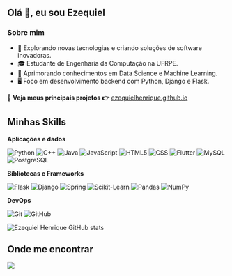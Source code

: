 ## Olá 👋, eu sou Ezequiel

### Sobre mim

- 🤔 Explorando novas tecnologias e criando soluções de software inovadoras.
- 🎓 Estudante de Engenharia da Computação na UFRPE.
- 🌱 Aprimorando conhecimentos em Data Science e Machine Learning.
- 🖥️ Foco em desenvolvimento backend com Python, Django e Flask.

**🚀 Veja meus principais projetos 👉** [ezequielhenrique.github.io](https://ezequielhenrique.github.io/)

## Minhas Skills

**Aplicações e dados**

![Python](https://img.shields.io/badge/-Python-333333?style=for-the-badge&logo=Python&logoColor=3776AB)
![C++](https://img.shields.io/badge/-C++-333333?style=for-the-badge&logo=C%2B%2B&logoColor=00599C)
![Java](https://img.shields.io/badge/-Java-333333?style=for-the-badge&logo=Java&logoColor=007396)
![JavaScript](https://img.shields.io/badge/-JavaScript-333333?style=for-the-badge&logo=javascript)
![HTML5](https://img.shields.io/badge/-HTML5-333333?style=for-the-badge&logo=HTML5)
![CSS](https://img.shields.io/badge/-CSS-333333?style=for-the-badge&logo=CSS3&logoColor=1572B6)
![Flutter](https://img.shields.io/badge/-Flutter-333333?style=for-the-badge&logo=Flutter)
![MySQL](https://img.shields.io/badge/MySQL-333333?style=for-the-badge&logo=mysql&logoColor=4479A1)
![PostgreSQL](https://img.shields.io/badge/postgresql-333333?style=for-the-badge&logo=postgresql&logoColor=4169E1)

**Bibliotecas e Frameworks**

![Flask](https://img.shields.io/badge/-Flask-333333?style=for-the-badge&logo=Flask&logoColor=White)
![Django](https://img.shields.io/badge/-Django-333333?style=for-the-badge&logo=Django&logoColor=092E20)
![Spring](https://img.shields.io/badge/-Spring-333333?style=for-the-badge&logo=Spring&logoColor=6DB33F)
![Scikit-Learn](https://img.shields.io/badge/-scikitlearn-333333?style=for-the-badge&logo=scikitlearn&logoColor=F7931E)
![Pandas](https://img.shields.io/badge/-pandas-333333?style=for-the-badge&logo=pandas&logoColor=150458)
![NumPy](https://img.shields.io/badge/-numpy-333333?style=for-the-badge&logo=numpy&logoColor=013243)

**DevOps**

![Git](https://img.shields.io/badge/-Git-333333?style=for-the-badge&logo=git)
![GitHub](https://img.shields.io/badge/-GitHub-333333?style=for-the-badge&logo=github)

![Ezequiel Henrique GitHub stats](https://github-readme-stats.vercel.app/api?username=ezequielhenrique&show_icons=true&theme=holi)

## Onde me encontrar
<div> 
  <a href="https://www.linkedin.com/in/ezequielhenrique/" target="_blank"><img src="https://img.shields.io/badge/-LinkedIn-%230077B5?style=for-the-badge&logo=linkedin&logoColor=white" target="_blank"></a> 
</div>

